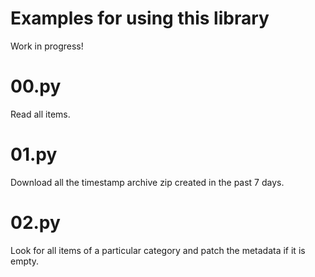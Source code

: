 # Examples for using this library

Work in progress!

# 00.py

Read all items.

# 01.py

Download all the timestamp archive zip created in the past 7 days.

# 02.py

Look for all items of a particular category and patch the metadata if it is empty.
